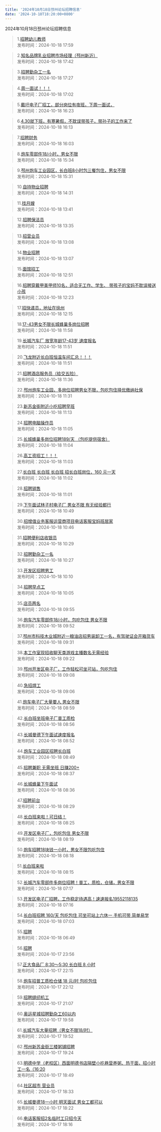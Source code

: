 ```yaml
---
title: '2024年10月18日邳州论坛招聘信息'
date: '2024-10-18T18:20:00+0800'
---
```

2024年10月18日邳州论坛招聘信息
<!--more-->
>1.[招聘幼儿教师](https://www.pzzc.net/forum.php?mod=viewthread&tid=10465617)<br>
>发布时间：2024-10-18 17:59

>2.[知名品牌乳业招聘市场经理（邳州新沂）](https://www.pzzc.net/forum.php?mod=viewthread&tid=10465612)<br>
>发布时间：2024-10-18 17:42

>3.[招聘勤杂工一名](https://www.pzzc.net/forum.php?mod=viewthread&tid=10465610)<br>
>发布时间：2024-10-18 17:27

>4.[周一面试！！！](https://www.pzzc.net/forum.php?mod=viewthread&tid=10465607)<br>
>发布时间：2024-10-18 17:02

>5.[戴圩电子厂招工，部分岗位有夜班，下周一面试，](https://www.pzzc.net/forum.php?mod=viewthread&tid=10465602)<br>
>发布时间：2024-10-18 16:23

>6.[4.30就下班，有寒暑假，不耽误带孩子，带孙子的工作来了](https://www.pzzc.net/forum.php?mod=viewthread&tid=10465601)<br>
>发布时间：2024-10-18 16:13

>7.[招聘财务](https://www.pzzc.net/forum.php?mod=viewthread&tid=10465600)<br>
>发布时间：2024-10-18 16:03

>8.[炮车零部件18/小时，男女不限](https://www.pzzc.net/forum.php?mod=viewthread&tid=10465595)<br>
>发布时间：2024-10-18 15:34

>9.[邳州炮车工业园区，长白班8小时包三餐包住，男女不限](https://www.pzzc.net/forum.php?mod=viewthread&tid=10465593)<br>
>发布时间：2024-10-18 15:31

>10.[自持物业招聘](https://www.pzzc.net/forum.php?mod=viewthread&tid=10465578)<br>
>发布时间：2024-10-18 14:31

>11.[找月嫂](https://www.pzzc.net/forum.php?mod=viewthread&tid=10465569)<br>
>发布时间：2024-10-18 13:41

>12.[招聘保洁员](https://www.pzzc.net/forum.php?mod=viewthread&tid=10465567)<br>
>发布时间：2024-10-18 13:35

>13.[招营业员](https://www.pzzc.net/forum.php?mod=viewthread&tid=10465566)<br>
>发布时间：2024-10-18 13:08

>14.[物业招聘](https://www.pzzc.net/forum.php?mod=viewthread&tid=10465565)<br>
>发布时间：2024-10-18 13:07

>15.[面馆招工](https://www.pzzc.net/forum.php?mod=viewthread&tid=10465560)<br>
>发布时间：2024-10-18 12:51

>16.[招聘穿戴甲美甲师10名，适合无工作、学生、 带孩子的宝妈不耽误接送小孩](https://www.pzzc.net/forum.php?mod=viewthread&tid=10465558)<br>
>发布时间：2024-10-18 12:23

>17.[招快递员，地址在徐州](https://www.pzzc.net/forum.php?mod=viewthread&tid=10465556)<br>
>发布时间：2024-10-18 12:15

>18.[17-43男女不限长城蜂巢多岗位招聘](https://www.pzzc.net/forum.php?mod=viewthread&tid=10465555)<br>
>发布时间：2024-10-18 11:58

>19.[长城汽车厂 放宽年龄17-43岁  速度报名](https://www.pzzc.net/forum.php?mod=viewthread&tid=10465553)<br>
>发布时间：2024-10-18 11:51

>20.[飞龙附近长白班恒温车间汇总！！！](https://www.pzzc.net/forum.php?mod=viewthread&tid=10465552)<br>
>发布时间：2024-10-18 11:51

>21.[招聘酒店服务员（给交五险）](https://www.pzzc.net/forum.php?mod=viewthread&tid=10465548)<br>
>发布时间：2024-10-18 11:36

>22.[邳州炮车工业园，多岗位招聘男女不限，包吃包住择优缴纳社保](https://www.pzzc.net/forum.php?mod=viewthread&tid=10465545)<br>
>发布时间：2024-10-18 11:31

>23.[新苏金街附近小吃招聘早班](https://www.pzzc.net/forum.php?mod=viewthread&tid=10465541)<br>
>发布时间：2024-10-18 11:13

>24.[招聘电脑操作员](https://www.pzzc.net/forum.php?mod=viewthread&tid=10465539)<br>
>发布时间：2024-10-18 11:05

>25.[长城蜂巢多岗位招聘189/天 （包吃提供宿舍）](https://www.pzzc.net/forum.php?mod=viewthread&tid=10465538)<br>
>发布时间：2024-10-18 11:04

>26.[高工资招工！！！](https://www.pzzc.net/forum.php?mod=viewthread&tid=10465537)<br>
>发布时间：2024-10-18 11:03

>27.[长白班  长白班 长白班
招长白班岗位，160 元一天](https://www.pzzc.net/forum.php?mod=viewthread&tid=10465536)<br>
>发布时间：2024-10-18 11:02

>28.[招聘销售](https://www.pzzc.net/forum.php?mod=viewthread&tid=10465535)<br>
>发布时间：2024-10-18 11:01

>29.[下午面试林子村电子厂  男女不限  有无经验都行](https://www.pzzc.net/forum.php?mod=viewthread&tid=10465532)<br>
>发布时间：2024-10-18 10:49

>30.[招增值业务客服运营商项目电话客服宝妈班居家](https://www.pzzc.net/forum.php?mod=viewthread&tid=10465531)<br>
>发布时间：2024-10-18 10:46

>31.[招聘便利店收银员](https://www.pzzc.net/forum.php?mod=viewthread&tid=10465526)<br>
>发布时间：2024-10-18 10:29

>32.[招聘勤杂工一名](https://www.pzzc.net/forum.php?mod=viewthread&tid=10465525)<br>
>发布时间：2024-10-18 10:27

>33.[开发区招聘男工](https://www.pzzc.net/forum.php?mod=viewthread&tid=10465521)<br>
>发布时间：2024-10-18 10:10

>34.[招聘早点工](https://www.pzzc.net/forum.php?mod=viewthread&tid=10465519)<br>
>发布时间：2024-10-18 10:05

>35.[店员两名](https://www.pzzc.net/forum.php?mod=viewthread&tid=10465515)<br>
>发布时间：2024-10-18 09:55

>36.[炮车汽车零部件18/小时，包吃包住 男女不限](https://www.pzzc.net/forum.php?mod=viewthread&tid=10465512)<br>
>发布时间：2024-10-18 09:52

>37.[邳州市科技木业城附近一粮油店招男装卸工一名，有驾驶证会开箱货车](https://www.pzzc.net/forum.php?mod=viewthread&tid=10465505)<br>
>发布时间：2024-10-18 09:31

>38.[本工作室现招收聊天类游戏主播数名无需经验](https://www.pzzc.net/forum.php?mod=viewthread&tid=10465502)<br>
>发布时间：2024-10-18 09:22

>39.[邳州开发区电子厂，工作轻松可坐可站，包吃包住](https://www.pzzc.net/forum.php?mod=viewthread&tid=10465493)<br>
>发布时间：2024-10-18 09:08

>40.[急招焊工](https://www.pzzc.net/forum.php?mod=viewthread&tid=10465491)<br>
>发布时间：2024-10-18 09:06

>41.[炮车电子厂大量要人 男女不限](https://www.pzzc.net/forum.php?mod=viewthread&tid=10465488)<br>
>发布时间：2024-10-18 08:59

>42.[长白班坐班电子厂普工质检](https://www.pzzc.net/forum.php?mod=viewthread&tid=10465486)<br>
>发布时间：2024-10-18 08:56

>43.[长城曼德下午面试速度报名](https://www.pzzc.net/forum.php?mod=viewthread&tid=10465484)<br>
>发布时间：2024-10-18 08:52

>44.[炮车工业园区招聘长白班](https://www.pzzc.net/forum.php?mod=viewthread&tid=10465483)<br>
>发布时间：2024-10-18 08:49

>45.[招聘兼职 无需坐班 日赚200+](https://www.pzzc.net/forum.php?mod=viewthread&tid=10465481)<br>
>发布时间：2024-10-18 08:37

>46.[长城蜂巢下午面试](https://www.pzzc.net/forum.php?mod=viewthread&tid=10465480)<br>
>发布时间：2024-10-18 08:36

>47.[招聘前台](https://www.pzzc.net/forum.php?mod=viewthread&tid=10465477)<br>
>发布时间：2024-10-18 08:29

>48.[长白班来啦！可日结！](https://www.pzzc.net/forum.php?mod=viewthread&tid=10465476)<br>
>发布时间：2024-10-18 08:25

>49.[开发区电子厂，包吃包住 男女不限](https://www.pzzc.net/forum.php?mod=viewthread&tid=10465475)<br>
>发布时间：2024-10-18 08:19

>50.[炮车招聘18块钱一小时，男女不限包吃包住](https://www.pzzc.net/forum.php?mod=viewthread&tid=10465474)<br>
>发布时间：2024-10-18 08:18

>51.[长白班来啦](https://www.pzzc.net/forum.php?mod=viewthread&tid=10465473)<br>
>发布时间：2024-10-18 08:15

>52.[长城汽车零部件多岗位招聘！普工，质检，仓储，男女不限](https://www.pzzc.net/forum.php?mod=viewthread&tid=10465469)<br>
>发布时间：2024-10-18 07:17

>53.[开发区电子厂招聘，工作稳定待遇高！速速报名19552118135](https://www.pzzc.net/forum.php?mod=viewthread&tid=10465468)<br>
>发布时间：2024-10-18 07:16

>54.[长白班招聘  160/天 包吃包住  可坐可站上六休一 手机可带  简单易学](https://www.pzzc.net/forum.php?mod=viewthread&tid=10465466)<br>
>发布时间：2024-10-18 07:03

>55.[招聘](https://www.pzzc.net/forum.php?mod=viewthread&tid=10465464)<br>
>发布时间：2024-10-18 06:49

>56.[招聘](https://www.pzzc.net/forum.php?mod=viewthread&tid=10465456)<br>
>发布时间：2024-10-17 23:56

>57.[正大食品厂 8:30～5:30 长白班 8 小时](https://www.pzzc.net/forum.php?mod=viewthread&tid=10465445)<br>
>发布时间：2024-10-17 22:15

>58.[炮车招普工质检仓储 18 元/时 包吃包住](https://www.pzzc.net/forum.php?mod=viewthread&tid=10465443)<br>
>发布时间：2024-10-17 22:12

>59.[招聘缝纫机工](https://www.pzzc.net/forum.php?mod=viewthread&tid=10465433)<br>
>发布时间：2024-10-17 21:07

>60.[奥运星城招聘勤杂工60以内](https://www.pzzc.net/forum.php?mod=viewthread&tid=10465423)<br>
>发布时间：2024-10-17 19:58

>61.[长城汽车大量招聘（男女不限18/时）](https://www.pzzc.net/forum.php?mod=viewthread&tid=10465422)<br>
>发布时间：2024-10-17 19:52

>62.[邳州新苏金街三楼粥铺招聘](https://www.pzzc.net/forum.php?mod=viewthread&tid=10465417)<br>
>发布时间：2024-10-17 19:24

>63.[明德中学（老校区）西面明德书店隔壁小吃巷营养粥、热干面，招小时工一名（16:20](https://www.pzzc.net/forum.php?mod=viewthread&tid=10465413)<br>
>发布时间：2024-10-17 18:49

>64.[社区超市  营业员](https://www.pzzc.net/forum.php?mod=viewthread&tid=10465411)<br>
>发布时间：2024-10-17 18:33

>65.[长城曼德18一小时  明天面试  男女工都可以](https://www.pzzc.net/forum.php?mod=viewthread&tid=10465408)<br>
>发布时间：2024-10-17 18:22

>66.[电话客服招2名临时工只招今天](https://www.pzzc.net/forum.php?mod=viewthread&tid=10465407)<br>
>发布时间：2024-10-17 18:16

